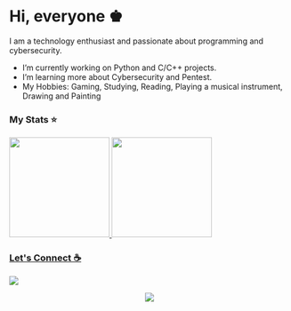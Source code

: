 # Hi, everyone ♚

I am a technology enthusiast and passionate about programming and cybersecurity. 
-  I’m currently working on Python and C/C++ projects.
-  I’m learning more about Cybersecurity and Pentest.
-  My Hobbies: Gaming, Studying, Reading, Playing a musical instrument, Drawing and Painting


### My Stats ⭐
<div>
<a href="https://github.com/VRedQueen">
<img loading="lazy" height="180em" src="https://github-readme-stats.vercel.app/api/top-langs/?username=vredqueen&layout=compact&langs_count=7&theme=dracula"/>
<img loading="lazy" height="180em" src="https://github-readme-stats.vercel.app/api?username=vredqueen&show_icons=true&theme=dracula&include_all_commits=true&count_private=true"/>
</div>

### Let's Connect ☕️ 


[<img src="https://img.shields.io/badge/linkedin-%230077B5.svg?&style=for-the-badge&logo=linkedin&logoColor=white" />]([https://www.linkedin.com/in/victhoria-silva-7a374b187/])


<p align="center">
  <img src="https://media.tenor.com/58XUFFpP-a0AAAAC/cyber.gif">
</p>
